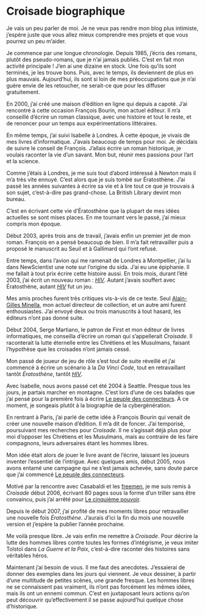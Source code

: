 # Croisade biographique

Je vais un peu parler de moi. Je ne veux pas rendre mon blog plus intimiste, j’espère juste que vous allez mieux comprendre mes projets et que vous pourrez un peu m’aider.

Je commence par une longue chronologie. Depuis 1985, j’écris des romans, plutôt des pseudo-romans, que je n’ai jamais publiés. C’est en fait mon activité principale ! J’en ai une dizaine en stock. Une fois qu’ils sont terminés, je les trouve bons. Puis, avec le temps, ils deviennent de plus en plus mauvais. Aujourd’hui, ils sont si loin de mes préoccupations que je n’ai guère envie de les retoucher, ne serait-ce que pour les diffuser gratuitement.

En 2000, j’ai créé une maison d’édition en ligne qui depuis a capoté. J’ai rencontré à cette occasion François Bourin, mon actuel éditeur. Il m’a conseillé d’écrire un roman classique, avec une histoire et tout le reste, et de renoncer pour un temps aux expérimentations littéraires.

En même temps, j’ai suivi Isabelle à Londres. À cette époque, je vivais de mes livres d’informatique. J’avais beaucoup de temps pour moi. Je décidais de suivre le conseil de François. J’allais écrire un roman historique, je voulais raconter la vie d’un savant. Mon but, réunir mes passions pour l’art et la science.

Comme j’étais à Londres, je me suis tout d’abord intéressé à Newton mais il m’a très vite ennuyé. C’est alors que je suis tombé sur Ératosthène. J’ai passé les années suivantes à écrire sa vie et à lire tout ce que je trouvais à son sujet, c’est-à-dire pas grand-chose. La British Library devint mon bureau.

C’est en écrivant cette vie d’Ératosthène que la plupart de mes idées actuelles se sont mises places. En me tournant vers le passé, j’ai mieux compris mon époque.

Début 2003, après trois ans de travail, j’avais enfin un premier jet de mon roman. François en a pensé beaucoup de bien. Il m’a fait retravailler puis a proposé le manuscrit au Seuil et à Gallimard qui l’ont refusé.

Entre temps, dans l’avion qui me ramenait de Londres à Montpellier, j’ai lu dans NewScientist une note sur l’origine du sida. J’ai eu une épiphanie. Il me fallait à tout prix écrire cette histoire aussi. En trois mois, durant l’été 2003, j’ai écrit un nouveau roman : *[HIV](/2007/04/03/hiv/)*. Autant j’avais souffert avec Ératosthène, autant *[HIV](/2007/04/03/hiv/)* fut un jeu.

Mes amis proches furent très critiques vis-à-vis de ce texte. Seul [Alain-Gilles Minella](http://www.amazon.fr/Ali%C3%A9nor-dAquitaine-LAmour-pouvoir-haine/dp/2262020531/ref=sr_1_2), mon actuel directeur de collection, et un autre ami furent enthousiastes. J’ai envoyé deux ou trois manuscrits à tout hasard, les éditeurs n’ont pas donné suite.

Début 2004, Serge Martiano, le patron de First et mon éditeur de livres informatiques, me conseilla d’écrire un roman qui s’appellerait *Croisade*. Il raconterait la lutte éternelle entre les Chrétiens et les Musulmans, faisant l’hypothèse que les croisades n’ont jamais cessé.

Mon passé de joueur de jeu de rôle s’est tout de suite réveillé et j’ai commencé à écrire un scénario à la *Da Vinci Code*, tout en retravaillant tantôt *Ératosthène*, tantôt [*HIV*](/2007/04/03/hiv/).

Avec Isabelle, nous avons passé cet été 2004 à Seattle. Presque tous les jours, je partais marcher en montagne. C’est lors d’une de ces balades que j’ai pensé pour la première fois à écrire [Le peuple des connecteurs](/le-peuple-des-connecteurs/). À ce moment, je songeais plutôt à la biographie de la cybergénération.

En rentrant à Paris, j’ai parlé de cette idée à François Bourin qui venait de créer une nouvelle maison d’édition. Il m’a dit de foncer. J’ai temporisé, poursuivant mes recherches pour *Croisade*. Il ne s’agissait déjà plus pour moi d’opposer les Chrétiens et les Musulmans, mais au contraire de les faire compagnons, leurs adversaires étant les hommes libres.

Mon idée était alors de jouer le livre avant de l’écrire, laissant les joueurs inventer l’essentiel de l’intrigue. Avec quelques amis, début 2005, nous avons entamé une campagne qui ne s’est jamais achevée, sans doute parce que j’ai commencé [Le peuple des connecteurs](/le-peuple-des-connecteurs/).

Motivé par la rencontre avec Casabaldi et les [freemen](/2006/11/08/266/), je me suis remis à *Croisade* début 2006, écrivant 80 pages sous la forme d’un triller sans être convaincu, puis j’ai arrêté pour [Le cinquième pouvoir](/le-cinquieme-pouvoir/).

Depuis le début 2007, j’ai profité de mes moments libres pour retravailler une nouvelle fois *Ératosthène*. J’aurais d’ici la fin du mois une nouvelle version et j’espère la publier l’année prochaine.

Me voilà presque libre. Je vais enfin me remettre à *Croisade*. Pour décrire la lutte des hommes libres contre toutes les formes d’intégrisme, je veux imiter Tolstoï dans *La Guerre et la Paix*, c’est-à-dire raconter des histoires sans véritables héros.

Maintenant j’ai besoin de vous. Il me faut des anecdotes. J’essaierai de donner des exemples dans les jours qui viennent. Je veux dessiner, à partir d’une multitude de petites scènes, une grande fresque. Les hommes libres ne se connaissent pas vraiment, ils n’ont pas forcément les mêmes idées, mais ils ont un ennemi commun. C’est en juxtaposant leurs actions qu’on peut découvrir qu’effectivement il se passe aujourd’hui quelque chose d’historique.